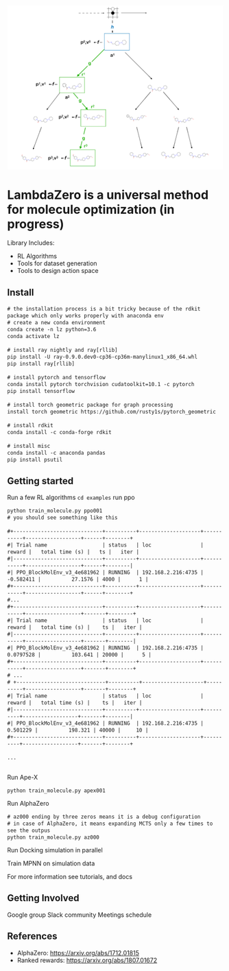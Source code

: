 ![alt tag](doc/molMCTS.png)

# LambdaZero is a universal method for molecule optimization (in progress)
Library Includes:
- RL Algorithms
- Tools for dataset generation
- Tools to design action space

## Install
```
# the installation process is a bit tricky because of the rdkit package which only works properly with anaconda env
# create a new conda environment
conda create -n lz python=3.6
conda activate lz

# install ray nightly and ray[rllib]
pip install -U ray-0.9.0.dev0-cp36-cp36m-manylinux1_x86_64.whl
pip install ray[rllib]

# install pytorch and tensorflow
conda install pytorch torchvision cudatoolkit=10.1 -c pytorch
pip install tensorflow

# install torch geometric package for graph processing
install torch geometric https://github.com/rusty1s/pytorch_geometric

# install rdkit
conda install -c conda-forge rdkit

# install misc
conda install -c anaconda pandas
pip install psutil
```

## Getting started
Run a few RL algorithms
`cd examples`
run ppo
```
python train_molecule.py ppo001
# you should see something like this

#+-----------------------------+----------+--------------------+-----------+------------------+------+--------+
#| Trial name                  | status   | loc                |    reward |   total time (s) |   ts |   iter |
#|-----------------------------+----------+--------------------+-----------+------------------+------+--------|
#| PPO_BlockMolEnv_v3_4e681962 | RUNNING  | 192.168.2.216:4735 | -0.582411 |          27.1576 | 4000 |      1 |
#+-----------------------------+----------+--------------------+-----------+------------------+------+--------+
#...
#+-----------------------------+----------+--------------------+-----------+------------------+-------+--------+
#| Trial name                  | status   | loc                |    reward |   total time (s) |    ts |   iter |
#|-----------------------------+----------+--------------------+-----------+------------------+-------+--------|
#| PPO_BlockMolEnv_v3_4e681962 | RUNNING  | 192.168.2.216:4735 | 0.0797528 |          103.641 | 20000 |      5 |
#+-----------------------------+----------+--------------------+-----------+------------------+-------+--------+
# ...
# +-----------------------------+----------+--------------------+----------+------------------+-------+--------+
#| Trial name                  | status   | loc                |   reward |   total time (s) |    ts |   iter |
#|-----------------------------+----------+--------------------+----------+------------------+-------+--------|
#| PPO_BlockMolEnv_v3_4e681962 | RUNNING  | 192.168.2.216:4735 | 0.501229 |          198.321 | 40000 |     10 |
#+-----------------------------+----------+--------------------+----------+------------------+-------+--------+

...


```

Run Ape-X
```
python train_molecule.py apex001
```

Run AlphaZero
```
# az000 ending by three zeros means it is a debug configuration
# in case of AlphaZero, it means expanding MCTS only a few times to see the outpus
python train_molecule.py az000
```

Run Docking simulation in parallel

Train MPNN on simulation data

For more information see tutorials, and docs

## Getting Involved
 Google group
 Slack community
 Meetings schedule


## References
- AlphaZero: https://arxiv.org/abs/1712.01815
- Ranked rewards: https://arxiv.org/abs/1807.01672


